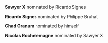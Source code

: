 
**Sawyer X** nominated by Ricardo Signes

**Ricardo Signes** nominated by Philippe Bruhat

**Chad Granum** nominated by himself

**Nicolas Rochelemagne** nominated by Sawyer X
